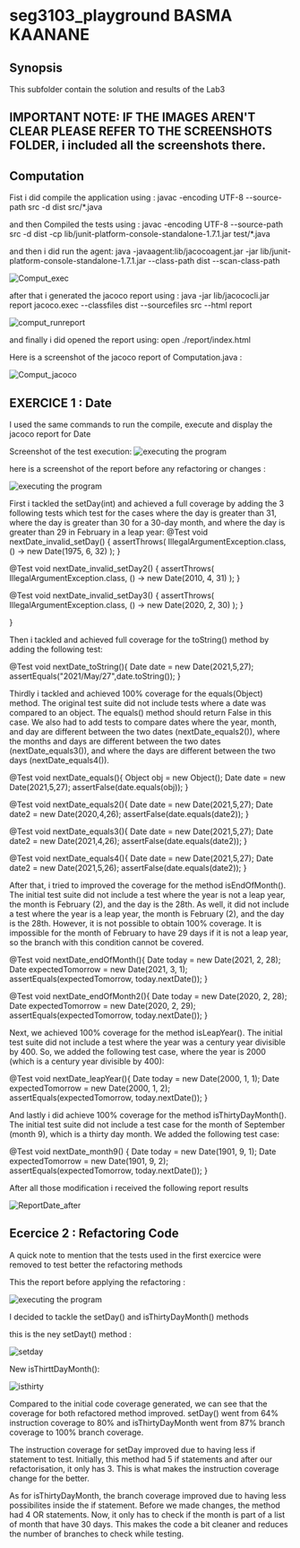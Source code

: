 # seg3103_playground BASMA KAANANE

## Synopsis

This subfolder contain the solution and results of the Lab3

## IMPORTANT NOTE: IF THE IMAGES AREN'T CLEAR PLEASE REFER TO THE SCREENSHOTS FOLDER, i included all the screenshots there. 

## Computation 
Fist i did compile the application using : javac -encoding UTF-8 --source-path src -d dist src/*.java

and then Compiled the tests using : javac -encoding UTF-8 --source-path src -d dist -cp lib/junit-platform-console-standalone-1.7.1.jar test/*.java

and then i did run the agent: java -javaagent:lib/jacocoagent.jar -jar lib/junit-platform-console-standalone-1.7.1.jar --class-path dist --scan-class-path

![Comput_exec](https://user-images.githubusercontent.com/58495262/120690777-a39a1780-c473-11eb-8da0-ed10d51dcac5.png)

after that i generated the jacoco report using : java -jar lib/jacococli.jar report jacoco.exec --classfiles dist --sourcefiles src --html report

![comput_runreport](https://user-images.githubusercontent.com/58495262/120691544-9af61100-c474-11eb-8f10-4fafb411bc9d.png)

and finally i did opened the report using: open ./report/index.html

Here is a screenshot of the jacoco report of Computation.java :

![Comput_jacoco](https://user-images.githubusercontent.com/58495262/120691058-fd9add00-c473-11eb-90ad-634643d88993.png)



## EXERCICE 1 : Date

I used the same commands to run the compile, execute and display the jacoco report for Date

Screenshot of the test execution:
![executing the program](https://user-images.githubusercontent.com/58495262/120691607-ad704a80-c474-11eb-9536-f2538f8dccaa.png)

here is a screenshot of the report before any refactoring or changes :

![executing the program](https://user-images.githubusercontent.com/58495262/120691607-ad704a80-c474-11eb-9536-f2538f8dccaa.png)


First i tackled the setDay(int) and achieved a full coverage by adding the 3 following tests which test for the cases where the day is greater than 31, where the day is greater than 30 for a 30-day month, and where the day is greater than 29 in February in a leap year:
@Test
void nextDate_invalid_setDay() {
    assertThrows(
      IllegalArgumentException.class,
      () -> new Date(1975, 6, 32)
    );
}

@Test
void nextDate_invalid_setDay2() {
    assertThrows(
      IllegalArgumentException.class,
      () -> new Date(2010, 4, 31)
    );
}

@Test
void nextDate_invalid_setDay3() {
    assertThrows(
      IllegalArgumentException.class,
      () -> new Date(2020, 2, 30)
    );
}

}

Then i tackled and achieved full coverage for the toString() method by adding the following test:

@Test
void nextDate_toString(){
    Date date = new Date(2021,5,27);
    assertEquals("2021/May/27",date.toString());
}

Thirdly i tackled and achieved 100% coverage for the equals(Object) method. The original test suite did not include tests where a date was compared to an object. The equals() method should return False in this case. We also had to add tests to compare dates where the year, month, and day are different between the two dates (nextDate_equals2()), where the months and days are different between the two dates (nextDate_equals3()), and where the days are different between the two days (nextDate_equals4()). 

@Test
void nextDate_equals(){
    Object obj = new Object();
    Date date = new Date(2021,5,27);
    assertFalse(date.equals(obj));
}

@Test
void nextDate_equals2(){
    Date date = new Date(2021,5,27);
    Date date2 = new Date(2020,4,26);
    assertFalse(date.equals(date2));
}

@Test
void nextDate_equals3(){
    Date date = new Date(2021,5,27);
    Date date2 = new Date(2021,4,26);
    assertFalse(date.equals(date2));
}

@Test
void nextDate_equals4(){
    Date date = new Date(2021,5,27);
    Date date2 = new Date(2021,5,26);
    assertFalse(date.equals(date2));
}

After that, i tried to improved the coverage for the method isEndOfMonth(). The initial test suite did not include a test where the year is not a leap year, the month is February (2), and the day is the 28th. As well, it did not include a test where the year is a leap year, the month is February (2), and the day is the 28th. However, it is not possible to obtain 100% coverage. It is impossible for the month of February to have 29 days if it is not a leap year, so the branch with this condition cannot be covered.

@Test
void nextDate_endOfMonth(){
    Date today = new Date(2021, 2, 28);
    Date expectedTomorrow = new Date(2021, 3, 1);
    assertEquals(expectedTomorrow, today.nextDate());
}

@Test
void nextDate_endOfMonth2(){
    Date today = new Date(2020, 2, 28);
    Date expectedTomorrow = new Date(2020, 2, 29);
    assertEquals(expectedTomorrow, today.nextDate());
}

Next, we achieved 100% coverage for the method isLeapYear(). The initial test suite did not include a test where the year was a century year divisible by 400. So, we added the following test case, where the year is 2000 (which is a century year divisible by 400):

@Test 
void nextDate_leapYear(){
    Date today = new Date(2000, 1, 1);
    Date expectedTomorrow = new Date(2000, 1, 2);
    assertEquals(expectedTomorrow, today.nextDate());
}

And lastly i did achieve 100% coverage for the method isThirtyDayMonth(). The initial test suite did not include a test case for the month of September (month 9), which is a thirty day month. We added the following test case:

@Test
void nextDate_month9() {
    Date today = new Date(1901, 9, 1);
    Date expectedTomorrow = new Date(1901, 9, 2);
    assertEquals(expectedTomorrow, today.nextDate());
}

After all those modification i received the following report results 

![ReportDate_after](https://user-images.githubusercontent.com/58495262/120701872-69d00d80-c481-11eb-86ee-54b998f0ee5e.png)

## Ecercice 2 : Refactoring Code 

A quick note to mention that the tests used in the first exercice were removed to test better the refactoring methods 

This the report before applying the refactoring :

![executing the program](https://user-images.githubusercontent.com/58495262/120691607-ad704a80-c474-11eb-9536-f2538f8dccaa.png)

I decided to tackle the setDay() and isThirtyDayMonth() methods 

this is the ney setDayt() method :


![setday](https://user-images.githubusercontent.com/58495262/120704319-74d86d00-c484-11eb-8525-8c97e77b552f.png)

New isThirttDayMonth():

![isthirty](https://user-images.githubusercontent.com/58495262/120704392-84f04c80-c484-11eb-8c11-71d9b80c853e.png)

Compared to the initial code coverage generated, we can see that the coverage for both refactored method improved. setDay() went from 64% instruction coverage to 80% and isThirtyDayMonth went from 87% branch coverage to 100% branch coverage.

The instruction coverage for setDay improved due to having less if statement to test. Initially, this method had 5 if statements and after our refactorisation, it only has 3. This is what makes the instruction coverage change for the better.

As for isThirtyDayMonth, the branch coverage improved due to having less possibilites inside the if statement. Before we made changes, the method had 4 OR statements. Now, it only has to check if the month is part of a list of month that have 30 days. This makes the code a bit cleaner and reduces the number of branches to check while testing.


